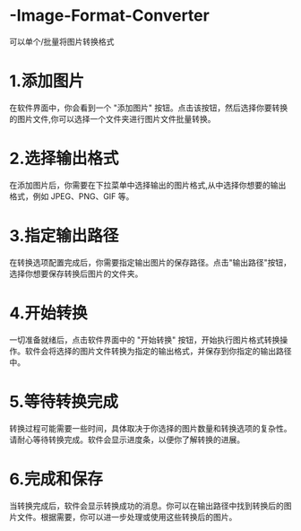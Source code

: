 # -Image-Format-Converter
可以单个/批量将图片转换格式
# 1.添加图片
在软件界面中，你会看到一个 "添加图片" 按钮。点击该按钮，然后选择你要转换的图片文件,你可以选择一个文件夹进行图片文件批量转换。

# 2.选择输出格式
在添加图片后，你需要在下拉菜单中选择输出的图片格式,从中选择你想要的输出格式，例如 JPEG、PNG、GIF 等。

# 3.指定输出路径
在转换选项配置完成后，你需要指定输出图片的保存路径。点击"输出路径"按钮，选择你想要保存转换后图片的文件夹。

# 4.开始转换
一切准备就绪后，点击软件界面中的 "开始转换" 按钮，开始执行图片格式转换操作。软件会将选择的图片文件转换为指定的输出格式，并保存到你指定的输出路径中。

# 5.等待转换完成
转换过程可能需要一些时间，具体取决于你选择的图片数量和转换选项的复杂性。请耐心等待转换完成。软件会显示进度条，以便你了解转换的进展。

# 6.完成和保存
当转换完成后，软件会显示转换成功的消息。你可以在输出路径中找到转换后的图片文件。根据需要，你可以进一步处理或使用这些转换后的图片。
